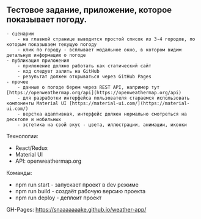 ## Тестовое задание, приложение, которое показывает погоду.  

```
- сценарии  
    - на главной странице выводится простой список из 3-4 городов, по которым показываем текущую погоду  
    - клик по городу - всплывает модальное окно, в котором видим детальную информацию о погоде
- публикация приложения  
    - приложение должно работать как статический сайт  
    - код следует залить на GitHub  
    - результат должен открываться через GitHub Pages  
- прочее  
    - данные о погоде берем через REST API, например тут [https://openweathermap.org/api](https://openweathermap.org/api)  
    - для разработки интерфейса пользователя стараемся использовать компоненты Material UI [https://material-ui.com/](https://material-ui.com/)  
    - верстка адаптивная, интерфейс должен нормально смотреться на десктопе и мобильных  
    - эстетика на свой вкус - цвета, иллюстрации, анимации, иконки  
```

Технологии:  
* React/Redux
* Material UI
* API: openweathermap.org

Команды:  
- npm run start - запускает проект в dev режиме
- npm run build - создаёт рабочую версию проекта
- npm run deploy - деплоит проект

GH-Pages: https://snaaaaaaake.github.io/weather-app/